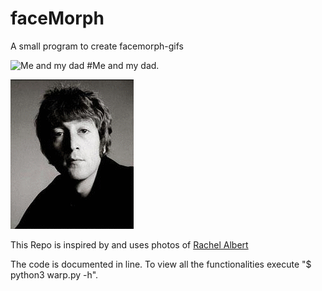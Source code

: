 # faceMorph
A small program to create facemorph-gifs

![Me and my dad](https://github.com/KiruChaff/faceMorph/blob/master/C6C8B526-E2D5-451B-99D4-B929E90A8017.gif)
#Me and my dad.


![The Beatles](https://github.com/KiruChaff/faceMorph/blob/master/beatles.gif)


This Repo is inspired by and uses photos of [Rachel Albert](https://github.com/rachelalbert/CS294-26_code/tree/master/project5_code)

The code is documented in line. To view all the functionalities execute "$ python3 warp.py -h".
